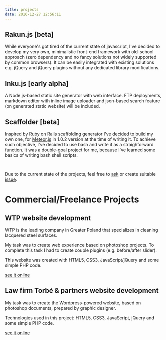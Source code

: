 ```yaml
---
title: projects
date: 2016-12-27 12:56:11
---
```


## Rakun.js [beta]

While everyone's got tired of the current state of javascript, I've decided to develop my very own, minimalistic front-end framework with old-school approach (zero dependency and no fancy solutions not widely supported by common browsers). 
It can be easily integrated with existing solutions e.g. jQuery and jQuery plugins without any dedicated library modifications.

## Inku.js [early alpha]

A Node.js-based static site generator with web interface. FTP deployments, markdown editor with inline image uploader and json-based search feature (on generated static website) will be included.

## Scaffolder [beta]

Inspired by Ruby on Rails scaffolding generator I've decided to build my own one, for [Meteor.js](http://meteor.com) in 1.0.2 version at the time of writing it. To achieve such objective, I've decided to use bash and write it as a straighforward function. 
It was a double-goal project for me, because I've learned some basics of writing bash shell scripts.

&nbsp;

Due to the current state of the projects, feel free to [ask](http://twitter.com/lukaszkups) or create suitable [issue](http://github.com/lukaszkups).

# Commercial/Freelance Projects

## WTP website development

WTP is the leading company in Greater Poland that specializes in cleaning lacquered steel surfaces.

My task was to create web experience based on photoshop projects. To complete this task I had to create couple plugins (e.g. before/after slider).

This website was created with HTML5, CSS3, JavaScript/jQuery and some simple PHP code.

[see it online](http://wtp.net.pl)

## Law firm Torbé & partners website development

My task was to create the Wordpress-powered website, based on photoshop documents, prepared by graphic designer.

Technologies used in this project: HTML5, CSS3, JavaScript, jQuery and some simple PHP code.

[see it online](http://kancelariaprawopracy.com/)
